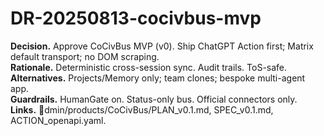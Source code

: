 <!-- status: stub; target: 150+ words -->
<!-- status: stub; target: 150+ words -->
<!-- status: stub; target: 150+ words -->
# DR-20250813-cocivbus-mvp
**Decision.** Approve CoCivBus MVP (v0).  Ship ChatGPT Action first; Matrix default transport; no DOM scraping.  
**Rationale.** Deterministic cross-session sync.  Audit trails.  ToS-safe.  
**Alternatives.** Projects/Memory only; team clones; bespoke multi-agent app.  
**Guardrails.** HumanGate on.  Status-only bus.  Official connectors only.  
**Links.** dmin/products/CoCivBus/PLAN_v0.1.md, SPEC_v0.1.md, ACTION_openapi.yaml.



